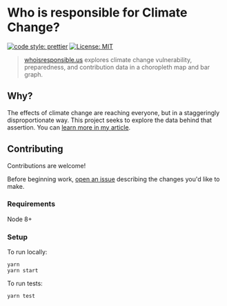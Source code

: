 # Who is responsible for Climate Change?
[![code style: prettier](https://img.shields.io/badge/code_style-prettier-ff69b4.svg?style=flat-square)](https://github.com/prettier/prettier)
[![License: MIT](https://img.shields.io/badge/License-MIT-yellow.svg)](https://opensource.org/licenses/MIT)


> [whoisresponsible.us](https://whoisresponsible.us?utm_source=github&utm_medium=code&utm_term=initial) explores climate change vulnerability, preparedness, and contribution data in a choropleth map and bar graph.

## Why?

The effects of climate change are reaching everyone, but in a staggeringly disproportionate way. This project seeks to explore the data behind that assertion. You can [learn more in my article](https://medium.com/@kevinahuber/who-is-responsible-for-climate-change-84cdcb9aa2cd).

## Contributing

Contributions are welcome!

Before beginning work, [open an issue](https://github.com/kevinahuber/whoisresponsible.us/issues) describing the changes you'd like to make.

### Requirements

Node 8+

### Setup
To run locally:
```
yarn
yarn start
```

To run tests:
```
yarn test
```
